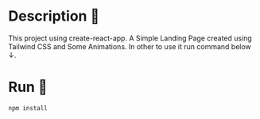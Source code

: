 # Description 📓

This project using create-react-app. A Simple Landing Page created using Tailwind CSS and Some Animations.
In other to use it run command below ↓.

# Run 🚀

```sh
npm install
```
